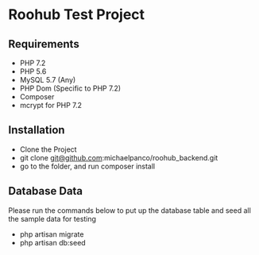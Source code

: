 # Roohub Test Project

## Requirements

 - PHP 7.2
 - PHP 5.6
 - MySQL 5.7 (Any)
 - PHP Dom (Specific to PHP 7.2)
 - Composer
 - mcrypt for PHP 7.2

 ## Installation

 - Clone the Project
 - git clone git@github.com:michaelpanco/roohub_backend.git
 - go to the folder, and run composer install


 ## Database Data

Please run the commands below to put up the database table and seed all the sample data for testing

- php artisan migrate
- php artisan db:seed